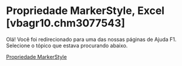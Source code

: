 
# Propriedade MarkerStyle, Excel [vbagr10.chm3077543]

Olá! Você foi redirecionado para uma das nossas páginas de Ajuda F1. Selecione o tópico que estava procurando abaixo.

[Propriedade MarkerStyle](http://msdn.microsoft.com/library/6010628c-55ab-a613-efb0-53e6abb92295%28Office.15%29.aspx)
